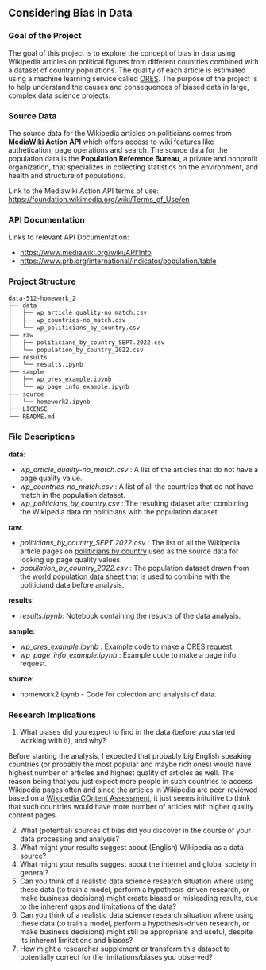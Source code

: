 ## Considering Bias in Data

### Goal of the Project

The goal of this project is to explore the concept of bias in data using Wikipedia articles on political figures from different countries combined with a dataset of country populations. The quality of each article is estimated using a machine learning service called [ORES](https://www.mediawiki.org/wiki/ORES). The purpose of the project is to help understand the causes and consequences of biased data in large, complex data
science projects.

### Source Data
The source data for the Wikipedia articles on politicians comes from **MediaWiki Action API** which offers access to wiki features like authetication, page operations and search. The source data for the population data is the **Population Reference Bureau**, a private and nonprofit organization, that specializes in collecting statistics on the environment, and health and structure of populations.

Link to the Mediawiki Action API terms of use: https://foundation.wikimedia.org/wiki/Terms_of_Use/en

### API Documentation
Links to relevant API Documentation:
- https://www.mediawiki.org/wiki/API:Info
- https://www.prb.org/international/indicator/population/table

### Project Structure

```bash
data-512-homework_2
├── data
│   ├── wp_article_quality-no_match.csv
│   ├── wp_countries-no_match.csv
│   └── wp_politicians_by_country.csv
├── raw
│   ├── politicians_by_country_SEPT.2022.csv
│   └── population_by_country_2022.csv
├── results
│   └── results.ipynb
├── sample
│   ├── wp_ores_example.ipynb
│   └── wp_page_info_example.ipynb
├── source
│   └── homework2.ipynb
├── LICENSE
└── README.md
 ```

### File Descriptions

**data**:
- *wp_article_quality-no_match.csv* : A list of the articles that do not have a page quality value.
- *wp_countries-no_match.csv* : A list of all the countries that do not have match in the population dataset.
- *wp_politicians_by_country.csv* : The resulting dataset after combining the Wikipedia data on politicians with the population dataset.

**raw**:
- *politicians_by_country_SEPT.2022.csv* : The list of all the Wikipedia article pages on [poiliticians by country](https://en.wikipedia.org/wiki/Category:Politicians_by_nationality) used as the source data for looking up page quality values.
- *population_by_country_2022.csv* : The population dataset drawn from the [world population data sheet](https://www.prb.org/international/indicator/population/table) that is used to combine with the politiciand data before analysis..

**results**:
- *results.ipynb*: Notebook containing the resukts of the data analysis.

**sample**:
- *wp_ores_example.ipynb* : Example code to make a ORES request.
- *wp_page_info_example.ipynb* : Example code to make a page info request.

**source**:
- homework2.ipynb - Code for colection and analysis of data.

### Research Implications

1. What biases did you expect to find in the data (before you started working with it),
and why?

Before starting the analysis, I expected that probably big English speaking countries (or probably the most popular and maybe rich ones) would have highest number of articles and highest quality of articles as well. The reason being that you just expect more people in such countries to access Wikipedia pages often and since the articles in Wikipedia are peer-reviewed based on a [Wikipedia COntent Assessment](https://en.wikipedia.org/wiki/Wikipedia:Content_assessment), it just seems inituitive to think that such countries would have more number of articles with higher quality content pages.

2. What (potential) sources of bias did you discover in the course of your data
processing and analysis?
3. What might your results suggest about (English) Wikipedia as a data source?
4. What might your results suggest about the internet and global society in general?
5. Can you think of a realistic data science research situation where using these data
(to train a model, perform a hypothesis-driven research, or make business
decisions) might create biased or misleading results, due to the inherent gaps and
limitations of the data?
6. Can you think of a realistic data science research situation where using these data
(to train a model, perform a hypothesis-driven research, or make business
decisions) might still be appropriate and useful, despite its inherent limitations and
biases?
7. How might a researcher supplement or transform this dataset to potentially correct
for the limitations/biases you observed?